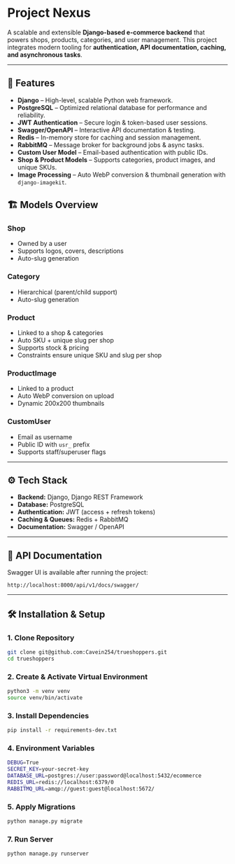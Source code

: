 # Project Nexus

A scalable and extensible **Django-based e-commerce backend** that powers shops, products, categories, and user management.
This project integrates modern tooling for **authentication, API documentation, caching, and asynchronous tasks**.

---

## 🚀 Features

- **Django** – High-level, scalable Python web framework.
- **PostgreSQL** – Optimized relational database for performance and reliability.
- **JWT Authentication** – Secure login & token-based user sessions.
- **Swagger/OpenAPI** – Interactive API documentation & testing.
- **Redis** – In-memory store for caching and session management.
- **RabbitMQ** – Message broker for background jobs & async tasks.
- **Custom User Model** – Email-based authentication with public IDs.
- **Shop & Product Models** – Supports categories, product images, and unique SKUs.
- **Image Processing** – Auto WebP conversion & thumbnail generation with `django-imagekit`.

## 🏗️ Models Overview

### **Shop**

- Owned by a user
- Supports logos, covers, descriptions
- Auto-slug generation

### **Category**

- Hierarchical (parent/child support)
- Auto-slug generation

### **Product**

- Linked to a shop & categories
- Auto SKU + unique slug per shop
- Supports stock & pricing
- Constraints ensure unique SKU and slug per shop

### **ProductImage**

- Linked to a product
- Auto WebP conversion on upload
- Dynamic 200x200 thumbnails

### **CustomUser**

- Email as username
- Public ID with `usr_` prefix
- Supports staff/superuser flags

---

## ⚙️ Tech Stack

- **Backend:** Django, Django REST Framework
- **Database:** PostgreSQL
- **Authentication:** JWT (access + refresh tokens)
- **Caching & Queues:** Redis + RabbitMQ
- **Documentation:** Swagger / OpenAPI

---

## 📖 API Documentation

Swagger UI is available after running the project:

`http://localhost:8000/api/v1/docs/swagger/`

---

## 🛠️ Installation & Setup

### 1. Clone Repository

```bash
git clone git@github.com:Cavein254/trueshoppers.git
cd trueshoppers
```

### 2. Create & Activate Virtual Environment

```bash
python3 -m venv venv
source venv/bin/activate
```

### 3. Install Dependencies

```bash
pip install -r requirements-dev.txt
```

### 4. Environment Variables

```bash
DEBUG=True
SECRET_KEY=your-secret-key
DATABASE_URL=postgres://user:password@localhost:5432/ecommerce
REDIS_URL=redis://localhost:6379/0
RABBITMQ_URL=amqp://guest:guest@localhost:5672/
```

### 5. Apply Migrations

```bash
python manage.py migrate
```

### 7. Run Server

```bash
python manage.py runserver
```

